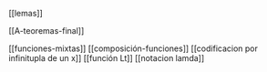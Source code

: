 [[lemas]]

[[A-teoremas-final]]

[[funciones-mixtas]]
[[composición-funciones]]
[[codificacion por infinitupla de un x]]
[[función Lt]]
[[notacion lamda]]

